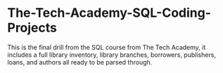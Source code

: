 # The-Tech-Academy-SQL-Coding-Projects

This is the final drill from the SQL course from The Tech Academy, it includes a full library inventory, library branches, borrowers, publishers, loans, and authors all ready to be parsed through.
